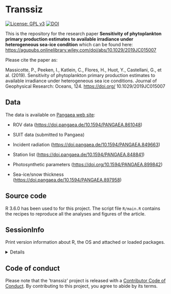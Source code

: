 # Transsiz

[![License: GPL v3](https://img.shields.io/badge/License-GPLv3-blue.svg)](https://www.gnu.org/licenses/gpl-3.0) [![DOI](https://zenodo.org/badge/DOI/10.5281/zenodo.3364144.svg)](https://doi.org/10.5281/zenodo.3364144)

This is the repository for the research paper **Sensitivity of phytoplankton primary production estimates to available irradiance under heterogeneous sea-ice condition** which can be found here: https://agupubs.onlinelibrary.wiley.com/doi/abs/10.1029/2019JC015007

Please cite the paper as: 

Massicotte, P., Peeken, I., Katlein, C., Flores, H., Huot, Y., Castellani, G., et al. (2019). Sensitivity of phytoplankton primary production estimates to available irradiance under heterogeneous sea ice conditions. Journal of Geophysical Research: Oceans, 124. https://doi.org/ 10.1029/2019JC015007

## Data

The data is available on [Pangaea web site](https://www.pangaea.de/):

- ROV data (https://doi.pangaea.de/10.1594/PANGAEA.861048)

- SUIT data (submitted to Pangaea)

- Incident radiation (https://doi.pangaea.de/10.1594/PANGAEA.849663)

- Station list (https://doi.pangaea.de/10.1594/PANGAEA.848841)

- Photosynthetic parameters (https://doi.org/10.1594/PANGAEA.899842)

- Sea-ice/snow thickness (https://doi.pangaea.de/10.1594/PANGAEA.897958)

## Source code

R 3.6.0 has been used to for this project. The script file `R/main.R` contains the recipes to reproduce all the analyses and figures of the article.

## SessionInfo

Print version information about R, the OS and attached or loaded packages.

<details>

```r
> sessionInfo()
R version 3.6.0 (2019-04-26)
Platform: x86_64-pc-linux-gnu (64-bit)
Running under: Linux Mint 19.1

Matrix products: default
BLAS:   /usr/lib/x86_64-linux-gnu/openblas/libblas.so.3
LAPACK: /usr/lib/x86_64-linux-gnu/libopenblasp-r0.2.20.so

locale:
 [1] LC_CTYPE=en_CA.UTF-8       LC_NUMERIC=C               LC_TIME=en_CA.UTF-8        LC_COLLATE=en_CA.UTF-8     LC_MONETARY=en_CA.UTF-8   
 [6] LC_MESSAGES=en_CA.UTF-8    LC_PAPER=en_CA.UTF-8       LC_NAME=C                  LC_ADDRESS=C               LC_TELEPHONE=C            
[11] LC_MEASUREMENT=en_CA.UTF-8 LC_IDENTIFICATION=C       

attached base packages:
[1] parallel  stats     graphics  grDevices utils     datasets  methods   base     

other attached packages:
 [1] xtable_1.8-2          pbmcapply_1.4.1       data.table_1.12.2     furrr_0.1.0.9002      future_1.12.0         readxl_1.3.1          multidplyr_0.0.0.9000
 [8] sf_0.7-4              extrafont_0.17        feather_0.3.3         forcats_0.4.0         stringr_1.4.0         dplyr_0.8.0.1         purrr_0.3.2          
[15] readr_1.3.1           tidyr_0.8.3.9000      tibble_2.1.1          ggplot2_3.1.1         tidyverse_1.2.1       MASS_7.3-51.1        

loaded via a namespace (and not attached):
 [1] nlme_3.1-139       fs_1.3.1           usethis_1.5.0      lubridate_1.7.4    devtools_2.0.2     httr_1.4.0         rprojroot_1.3-2    tools_3.6.0       
 [9] backports_1.1.4    R6_2.4.0           KernSmooth_2.23-15 DBI_1.0.0          lazyeval_0.2.2     colorspace_1.4-1   withr_2.1.2        tidyselect_0.2.5  
[17] prettyunits_1.0.2  processx_3.3.1     curl_3.3           compiler_3.6.0     git2r_0.24.0       extrafontdb_1.0    cli_1.1.0          rvest_0.3.3       
[25] xml2_1.2.0         desc_1.2.0         scales_1.0.0       classInt_0.3-3     callr_3.2.0        digest_0.6.18      rmarkdown_1.12     pkgconfig_2.0.2   
[33] htmltools_0.3.6    sessioninfo_1.1.1  styler_1.1.1       rlang_0.3.4.9003   rstudioapi_0.10    generics_0.0.2     jsonlite_1.6       magrittr_1.5      
[41] Rcpp_1.0.1         munsell_0.5.0      clipr_0.6.0        stringi_1.4.3      yaml_2.2.0         pkgbuild_1.0.2     plyr_1.8.4         grid_3.6.0        
[49] listenv_0.7.0      crayon_1.3.4       lattice_0.20-38    haven_2.1.0        hms_0.4.2          zeallot_0.1.0      knitr_1.22         ps_1.3.0          
[57] pillar_1.3.1       datapasta_3.0.0    pkgload_1.0.2      codetools_0.2-16   clisymbols_1.2.0   glue_1.3.1         packrat_0.5.0      evaluate_0.13     
[65] remotes_2.0.2      modelr_0.1.4       vctrs_0.1.0.9003   testthat_2.1.1     Rttf2pt1_1.3.7     cellranger_1.1.0   gtable_0.3.0       rematch2_2.0.1    
[73] assertthat_0.2.1   xfun_0.6           broom_0.5.2        e1071_1.7-1        class_7.3-15       tinytex_0.12       memoise_1.1.0      units_0.6-3       
[81] globals_0.12.4     here_0.1    
```
</details>

## Code of conduct

Please note that the 'transsiz' project is released with a [Contributor Code of Conduct](CODE_OF_CONDUCT.md). By contributing to this project, you agree to abide by its terms.
